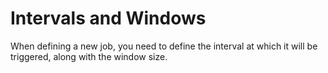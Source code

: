 # Intervals and Windows

When defining a new job, you need to define the interval at which it will be triggered, 
along with the window size.

